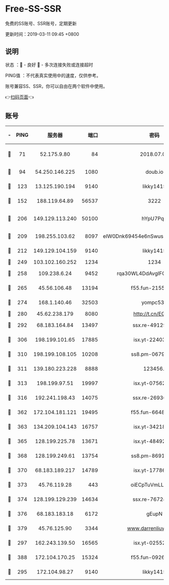 # Free-SS-SSR

免费的SS账号、SSR账号，定期更新

更新时间：2019-03-11 09:45 +0800

## 说明

状态     ：🙂 - 良好 🙁 - 多次连接失败或连接超时

PING值   ：不代表真实使用中的速度，仅供参考。

账号兼容SS、SSR，你可以自由在两个软件中使用。

👉[扫码页面](https://liesauer.github.io/Free-SS-SSR/)👈

## 账号

|-|PING|服务器|端口|密码|加密方式|区域|
|:----:|:----:|:-----:|-----:|:----:|:----:|:----:|
|🙂|71|52.175.9.80|84|2018.07.07|chacha20-ietf-poly1305|HK|
|🙂|94|54.250.146.225|1080|doub.io|aes-256-cfb|JP|
|🙂|123|13.125.190.194|9140|likky1415|aes-256-cfb|KR|
|🙂|152|188.119.64.89|56537|3222|aes-256-cfb|RU|
|🙂|206|149.129.113.240|50100|hYpU7PqP|chacha20-ietf-poly1305|CN|
|🙂|209|198.255.103.62|8097|eIW0Dnk69454e6nSwuspv9DmS201tQ0D|aes-256-cfb|US|
|🙂|212|149.129.104.159|9140|likky1415|aes-256-cfb|HK|
|🙂|249|103.102.160.252|1234|1234|rc4-md5|JP|
|🙂|258|109.238.6.24|9452|rqa30WL4DdAvgIFG6Fs3znzTa|aes-256-cfb|FR|
|🙂|265|45.56.106.48|13194|f55.fun-21559299|aes-256-cfb|US|
|🙂|274|168.1.140.46|32503|yompc535|aes-256-cfb|AU|
|🙂|280|45.62.238.179|8080|http://t.cn/EGJIyrl|rc4-md5|CA|
|🙂|292|68.183.164.84|13497|ssx.re-49129842|aes-256-cfb|US|
|🙂|306|198.199.101.65|17885|isx.yt-22403109|aes-256-cfb|US|
|🙂|310|198.199.108.105|10208|ss8.pm-06792208|aes-256-cfb|US|
|🙂|311|139.180.223.228|8888|123456..|aes-256-cfb|JP|
|🙂|313|198.199.97.51|19997|isx.yt-07562084|aes-256-cfb|US|
|🙂|316|192.241.198.43|14075|ssx.re-26936480|aes-256-cfb|US|
|🙂|362|172.104.181.121|19495|f55.fun-66483220|aes-256-cfb|SG|
|🙂|363|134.209.104.143|16757|isx.yt-34218866|aes-256-cfb|SG|
|🙂|365|128.199.225.78|13671|isx.yt-48492968|aes-256-cfb|SG|
|🙂|368|128.199.249.61|13754|ss8.pm-86915171|aes-256-cfb|SG|
|🙂|370|68.183.189.217|14789|isx.yt-17786111|aes-256-cfb|SG|
|🙂|373|45.76.119.28|443|oiECpTuVmLLxk4Ts|aes-256-cfb|AU|
|🙂|374|128.199.129.239|14634|ssx.re-76724350|aes-256-cfb|SG|
|🙂|376|68.183.183.18|6172|gEupN|aes-256-cfb|SG|
|🙂|379|45.76.125.90|3344|www.darrenliuwei.com|aes-256-cfb|AU|
|🙂|297|162.243.139.50|16565|isx.yt-02552348|aes-256-cfb|US|
|🙂|388|172.104.170.25|15324|f55.fun-09264228|aes-256-cfb|SG|
|🙁|295|172.104.98.27|9140|likky1415|aes-256-cfb|JP|
